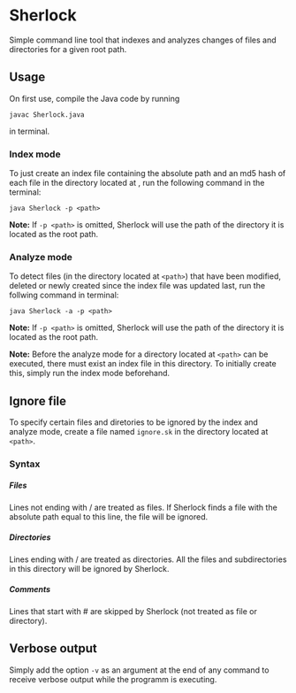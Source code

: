 Sherlock
========

Simple command line tool that indexes and analyzes changes of files and directories for a given root path.

## Usage

On first use, compile the Java code by running

    javac Sherlock.java
    
in terminal.

### Index mode

To just create an index file containing the absolute path and an md5 hash of each file in the directory located at <path>, run the following command in the terminal:

    java Sherlock -p <path>

**Note:** If `-p <path>` is omitted, Sherlock will use the path of the directory it is located as the root path.

### Analyze mode

To detect files (in the directory located at `<path>`) that have been modified, deleted or newly created since the index file was updated last, run the follwing command in terminal:

    java Sherlock -a -p <path>

**Note:** If `-p <path>` is omitted, Sherlock will use the path of the directory it is located as the root path.

**Note:** Before the analyze mode for a directory located at `<path>` can be executed, there must exist an index file in this directory. To initially create this, simply run the index mode beforehand.

## Ignore file

To specify certain files and diretories to be ignored by the index and analyze mode, create a file named `ignore.sk` in the directory located at `<path>`. 

### Syntax

##### Files
Lines not ending with / are treated as files. If Sherlock finds a file with the absolute path equal to this line, the file will be ignored.

##### Directories
Lines ending with / are treated as directories. All the files and subdirectories in this directory will be ignored by Sherlock.

##### Comments
Lines that start with # are skipped by Sherlock (not treated as file or directory).

## Verbose output

Simply add the option `-v` as an argument at the end of any command to receive verbose output while the programm is executing.
